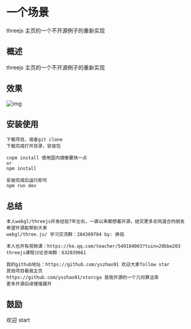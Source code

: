 # 一个场景

threejs 主页的一个不开源例子的重新实现

## 概述

threejs 主页的一个不开源例子的重新实现

## 效果

![img](assets/example.png)

## 安装使用

    下载项目，或者git clone
    下载完成打开目录，安装包

    cnpm install 使用国内镜像要快一点
    or
    npm install

    安装完成后运行即可
    npm run dev

## 总结

    本人webgl/threejs开发经验7年左右，一直以来都想着开源，结交更多志同道合的朋友
    希望开源能帮到大家
    webgl/three.js/ 学习交流群：284389784 by: 换孤

    本人也开有视频课：https://ke.qq.com/teacher/549184003?tuin=20bbe203
    threejs课程讨论咨询群：632839661

    我的github地址：https://github.com/yszhao91 欢迎大家follow star
    其他项目看我主页
    https://github.com/yszhao91/xtorcga 是我开源的一个几何算法库
    更多开源后续慢慢展开

## 鼓励

欢迎 start
